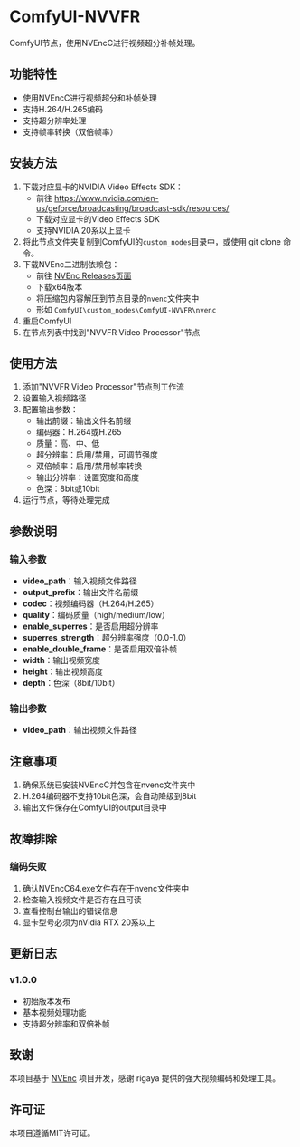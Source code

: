 # ComfyUI-NVVFR

ComfyUI节点，使用NVEncC进行视频超分补帧处理。

## 功能特性

- 使用NVEncC进行视频超分和补帧处理
- 支持H.264/H.265编码
- 支持超分辨率处理
- 支持帧率转换（双倍帧率）

## 安装方法

1. 下载对应显卡的NVIDIA Video Effects SDK：
   - 前往 https://www.nvidia.com/en-us/geforce/broadcasting/broadcast-sdk/resources/
   - 下载对应显卡的Video Effects SDK
   - 支持NVIDIA 20系以上显卡
2. 将此节点文件夹复制到ComfyUI的`custom_nodes`目录中，或使用 git clone 命令。
3. 下载NVEnc二进制依赖包：
   - 前往 [NVEnc Releases页面](https://github.com/rigaya/NVEnc/releases)
   - 下载x64版本
   - 将压缩包内容解压到节点目录的`nvenc`文件夹中
   - 形如 `ComfyUI\custom_nodes\ComfyUI-NVVFR\nvenc`
4. 重启ComfyUI
5. 在节点列表中找到"NVVFR Video Processor"节点

## 使用方法

1. 添加"NVVFR Video Processor"节点到工作流
2. 设置输入视频路径
3. 配置输出参数：
   - 输出前缀：输出文件名前缀
   - 编码器：H.264或H.265
   - 质量：高、中、低
   - 超分辨率：启用/禁用，可调节强度
   - 双倍帧率：启用/禁用帧率转换
   - 输出分辨率：设置宽度和高度
   - 色深：8bit或10bit
4. 运行节点，等待处理完成

## 参数说明

### 输入参数

- **video_path**：输入视频文件路径
- **output_prefix**：输出文件名前缀
- **codec**：视频编码器（H.264/H.265）
- **quality**：编码质量（high/medium/low）
- **enable_superres**：是否启用超分辨率
- **superres_strength**：超分辨率强度（0.0-1.0）
- **enable_double_frame**：是否启用双倍补帧
- **width**：输出视频宽度
- **height**：输出视频高度
- **depth**：色深（8bit/10bit）

### 输出参数

- **video_path**：输出视频文件路径

## 注意事项

1. 确保系统已安装NVEncC并包含在nvenc文件夹中
2. H.264编码器不支持10bit色深，会自动降级到8bit
3. 输出文件保存在ComfyUI的output目录中

## 故障排除

### 编码失败

1. 确认NVEncC64.exe文件存在于nvenc文件夹中
2. 检查输入视频文件是否存在且可读
3. 查看控制台输出的错误信息
4. 显卡型号必须为nVidia RTX 20系以上

## 更新日志

### v1.0.0
- 初始版本发布
- 基本视频处理功能
- 支持超分辨率和双倍补帧

## 致谢

本项目基于 [NVEnc](https://github.com/rigaya/NVEnc) 项目开发，感谢 rigaya 提供的强大视频编码和处理工具。

## 许可证

本项目遵循MIT许可证。
